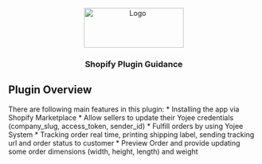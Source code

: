 <div id="top"></div>
<!-- PROJECT LOGO -->
<br />
<div align="center">
  <a href="https://yojee.com/">
    <img src="https://yojee.com/wp-content/uploads/2021/11/Logo-1.png" alt="Logo" width="200" height="80">
  </a>
<h3 align="center">Shopify Plugin Guidance</h3>
</div>

<!-- PLUGIN OVERVIEW -->
## Plugin Overview

<div id="ProjectOverview"></div>
There are following main features in this plugin:
* Installing the app via Shopify Marketplace
* Allow sellers to update their Yojee credentials (company_slug, access_token, sender_id)
* Fulfill orders by using Yojee System
* Tracking order real time, printing shipping label, sending tracking url and order status to customer
* Preview Order and provide updating some order dimensions (width, height, length) and weight

